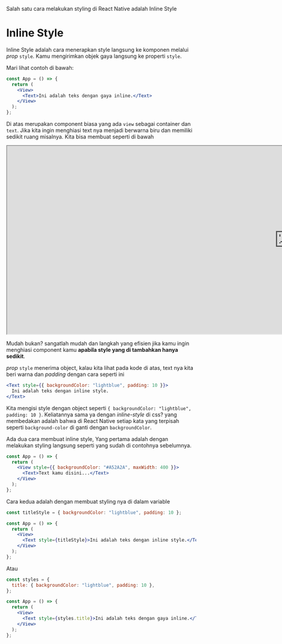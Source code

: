 Salah satu cara melakukan styling di React Native adalah Inline Style

# Inline Style

<!-- Inline Style adalah cara menerapkan style langsung ke komponen melalui properti `style`. Kamu mengirimkan objek gaya langsung ke properti `style` dan mendefinisikan properti style seperti `backgroundColor`, `fontSize`, dan lainnya. -->

Inline Style adalah cara menerapkan style langsung ke komponen melalui _prop_ `style`. Kamu mengirimkan objek gaya langsung ke properti `style`.

Mari lihat contoh di bawah:

```jsx
const App = () => {
  return (
    <View>
      <Text>Ini adalah teks dengan gaya inline.</Text>
    </View>
  );
};
```

Di atas merupakan component biasa yang ada `view` sebagai container dan `text`. Jika kita ingin menghiasi text nya menjadi berwarna biru dan memiliki sedikit ruang misalnya. Kita bisa membuat seperti di bawah

<div style="width: 800px;position:relative;overflow-x:auto">
<iframe src="https://snack.expo.dev/@doltons/inline-style" height="500" width="1500"></iframe>
</div>

Mudah bukan? sangatlah mudah dan langkah yang efisien jika kamu ingin menghiasi component kamu **apabila style yang di tambahkan hanya sedikit**.

_prop_ `style` menerima object, kalau kita lihat pada kode di atas, text nya kita beri warna dan _padding_ dengan cara seperti ini

```jsx
<Text style={{ backgroundColor: "lightblue", padding: 10 }}>
  Ini adalah teks dengan inline style.
</Text>
```

Kita mengisi style dengan object seperti `{ backgroundColor: "lightblue", padding: 10 }`. Keliatannya sama ya dengan _inline-style_ di css? yang membedakan adalah bahwa di React Native setiap kata yang terpisah seperti `background-color` di ganti dengan `backgroundColor`.

Ada dua cara membuat inline style, Yang pertama adalah dengan melakukan styling langsung seperti yang sudah di contohnya sebelumnya.

```jsx
const App = () => {
  return (
    <View style={{ backgroundColor: "#A52A2A", maxWidth: 400 }}>
      <Text>Text kamu disini...</Text>
    </View>
  );
};
```

Cara kedua adalah dengan membuat styling nya di dalam variable

```jsx
const titleStyle = { backgroundColor: "lightblue", padding: 10 };

const App = () => {
  return (
    <View>
      <Text style={titleStyle}>Ini adalah teks dengan inline style.</Text>
    </View>
  );
};
```

Atau

```jsx
const styles = {
  title: { backgroundColor: "lightblue", padding: 10 },
};

const App = () => {
  return (
    <View>
      <Text style={styles.title}>Ini adalah teks dengan gaya inline.</Text>
    </View>
  );
};
```

<!-- ```jsx
import React from "react";
import { View, Text } from "react-native";

const InlineStyleExample = () => {
  return (
    <View style={{ backgroundColor: "lightblue", padding: 10 }}>
      <Text style={{ fontSize: 18, color: "black" }}>
        Ini adalah teks dengan gaya inline.
      </Text>
    </View>
  );
};

export default InlineStyleExample;
``` -->

<!-- **Kelebihan dan Kekurangan:** **Kelebihan Inline Style:**

- Sederhana: Cocok untuk kasus-kasus sederhana dan cepat.
- Tidak Memerlukan Import Tambahan: Tidak perlu mengimpor `StyleSheet` dari 'react-native'.

**Kekurangan Inline Style:**

- Tidak Efisien untuk Pengulangan: Jika banyak elemen dengan gaya yang sama, ini bisa menjadi kurang efisien dan membingungkan.
- Sulit Dikelola: Pada proyek besar, manajemen gaya bisa menjadi rumit dan sulit dikelola.
- Kurang Reusable: Gaya tidak dapat digunakan kembali pada komponen lain.

Meskipun Inline Style bisa digunakan, lebih direkomendasikan untuk menggunakan `StyleSheet` ketika Kamu menghadapi proyek yang lebih besar dan kompleks. -->
